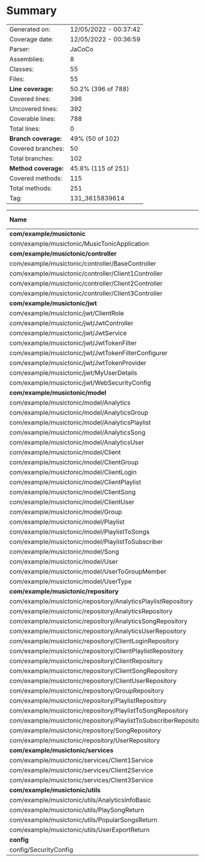 # Summary
|||
|:---|:---|
| Generated on: | 12/05/2022 - 00:37:42 |
| Coverage date: | 12/05/2022 - 00:36:59 |
| Parser: | JaCoCo |
| Assemblies: | 8 |
| Classes: | 55 |
| Files: | 55 |
| **Line coverage:** | 50.2% (396 of 788) |
| Covered lines: | 396 |
| Uncovered lines: | 392 |
| Coverable lines: | 788 |
| Total lines: | 0 |
| **Branch coverage:** | 49% (50 of 102) |
| Covered branches: | 50 |
| Total branches: | 102 |
| **Method coverage:** | 45.8% (115 of 251) |
| Covered methods: | 115 |
| Total methods: | 251 |
| Tag: | 131_3615839614 |

|**Name**|**Covered**|**Uncovered**|**Coverable**|**Total**|**Line coverage**|**Covered**|**Total**|**Branch coverage**|**Covered**|**Total**|**Method coverage**|
|:---|---:|---:|---:|---:|---:|---:|---:|---:|---:|---:|---:|
|**com/example/musictonic**|**1**|**2**|**3**|**0**|**33.3%**|**0**|**0**|****|**1**|**2**|**50%**|
|com/example/musictonic/MusicTonicApplication|1|2|3|0|33.3%|0|0||1|2|50%|
|**com/example/musictonic/controller**|**18**|**50**|**68**|**0**|**26.4%**|**0**|**2**|**0%**|**8**|**14**|**57.1%**|
|com/example/musictonic/controller/BaseController|1|1|2|0|50%|0|0||1|2|50%|
|com/example/musictonic/controller/Client1Controller|10|32|42|0|23.8%|0|0||3|6|50%|
|com/example/musictonic/controller/Client2Controller|3|8|11|0|27.2%|0|0||2|3|66.6%|
|com/example/musictonic/controller/Client3Controller|4|9|13|0|30.7%|0|2|0%|2|3|66.6%|
|**com/example/musictonic/jwt**|**41**|**60**|**101**|**0**|**40.5%**|**0**|**14**|**0%**|**13**|**26**|**50%**|
|com/example/musictonic/jwt/ClientRole|0|3|3|0|0%|0|0||0|2|0%|
|com/example/musictonic/jwt/JwtController|1|2|3|0|33.3%|0|0||1|3|33.3%|
|com/example/musictonic/jwt/JwtService|1|12|13|0|7.6%|0|4|0%|1|3|33.3%|
|com/example/musictonic/jwt/JwtTokenFilter|3|10|13|0|23%|0|4|0%|1|2|50%|
|com/example/musictonic/jwt/JwtTokenFilterConfigurer|6|0|6|0|100%|0|0||2|2|100%|
|com/example/musictonic/jwt/JwtTokenProvider|4|21|25|0|16%|0|4|0%|2|7|28.5%|
|com/example/musictonic/jwt/MyUserDetails|1|12|13|0|7.6%|0|2|0%|1|2|50%|
|com/example/musictonic/jwt/WebSecurityConfig|25|0|25|0|100%|0|0||5|5|100%|
|**com/example/musictonic/model**|**162**|**189**|**351**|**0**|**46.1%**|**0**|**0**|****|**66**|**164**|**40.2%**|
|com/example/musictonic/model/Analytics|22|10|32|0|68.7%|0|0||9|16|56.2%|
|com/example/musictonic/model/AnalyticsGroup|2|5|7|0|28.5%|0|0||1|2|50%|
|com/example/musictonic/model/AnalyticsPlaylist|6|5|11|0|54.5%|0|0||2|3|66.6%|
|com/example/musictonic/model/AnalyticsSong|6|14|20|0|30%|0|0||2|9|22.2%|
|com/example/musictonic/model/AnalyticsUser|7|14|21|0|33.3%|0|0||3|10|30%|
|com/example/musictonic/model/Client|6|3|9|0|66.6%|0|0||3|4|75%|
|com/example/musictonic/model/ClientGroup|2|15|17|0|11.7%|0|0||1|9|11.1%|
|com/example/musictonic/model/ClientLogin|0|12|12|0|0%|0|0||0|6|0%|
|com/example/musictonic/model/ClientPlaylist|13|8|21|0|61.9%|0|0||5|10|50%|
|com/example/musictonic/model/ClientSong|9|8|17|0|52.9%|0|0||4|9|44.4%|
|com/example/musictonic/model/ClientUser|13|8|21|0|61.9%|0|0||5|10|50%|
|com/example/musictonic/model/Group|2|19|21|0|9.5%|0|0||1|11|9%|
|com/example/musictonic/model/Playlist|17|9|26|0|65.3%|0|0||7|12|58.3%|
|com/example/musictonic/model/PlaylistToSongs|6|15|21|0|28.5%|0|0||2|10|20%|
|com/example/musictonic/model/PlaylistToSubscriber|2|5|7|0|28.5%|0|0||1|2|50%|
|com/example/musictonic/model/Song|25|11|36|0|69.4%|0|0||10|16|62.5%|
|com/example/musictonic/model/User|20|13|33|0|60.6%|0|0||8|15|53.3%|
|com/example/musictonic/model/UserToGroupMember|2|15|17|0|11.7%|0|0||1|9|11.1%|
|com/example/musictonic/model/UserType|2|0|2|0|100%|0|0||1|1|100%|
|**com/example/musictonic/repository**|**0**|**0**|**0**|**0**|****|**0**|**0**|****|**0**|**0**|****|
|com/example/musictonic/repository/AnalyticsPlaylistRepository|0|0|0|0||0|0||0|0||
|com/example/musictonic/repository/AnalyticsRepository|0|0|0|0||0|0||0|0||
|com/example/musictonic/repository/AnalyticsSongRepository|0|0|0|0||0|0||0|0||
|com/example/musictonic/repository/AnalyticsUserRepository|0|0|0|0||0|0||0|0||
|com/example/musictonic/repository/ClientLoginRepository|0|0|0|0||0|0||0|0||
|com/example/musictonic/repository/ClientPlaylistRepository|0|0|0|0||0|0||0|0||
|com/example/musictonic/repository/ClientRepository|0|0|0|0||0|0||0|0||
|com/example/musictonic/repository/ClientSongRepository|0|0|0|0||0|0||0|0||
|com/example/musictonic/repository/ClientUserRepository|0|0|0|0||0|0||0|0||
|com/example/musictonic/repository/GroupRepository|0|0|0|0||0|0||0|0||
|com/example/musictonic/repository/PlaylistRepository|0|0|0|0||0|0||0|0||
|com/example/musictonic/repository/PlaylistToSongRepository|0|0|0|0||0|0||0|0||
|com/example/musictonic/repository/PlaylistToSubscriberRepository|0|0|0|0||0|0||0|0||
|com/example/musictonic/repository/SongRepository|0|0|0|0||0|0||0|0||
|com/example/musictonic/repository/UserRepository|0|0|0|0||0|0||0|0||
|**com/example/musictonic/services**|**146**|**53**|**199**|**0**|**73.3%**|**50**|**86**|**58.1%**|**13**|**14**|**92.8%**|
|com/example/musictonic/services/Client1Service|105|45|150|0|70%|31|60|51.6%|9|9|100%|
|com/example/musictonic/services/Client2Service|12|8|20|0|60%|6|12|50%|2|3|66.6%|
|com/example/musictonic/services/Client3Service|29|0|29|0|100%|13|14|92.8%|2|2|100%|
|**com/example/musictonic/utils**|**28**|**29**|**57**|**0**|**49.1%**|**0**|**0**|****|**14**|**29**|**48.2%**|
|com/example/musictonic/utils/AnalyticsInfoBasic|8|8|16|0|50%|0|0||4|8|50%|
|com/example/musictonic/utils/PlaySongReturn|6|6|12|0|50%|0|0||3|6|50%|
|com/example/musictonic/utils/PopularSongsReturn|6|6|12|0|50%|0|0||3|6|50%|
|com/example/musictonic/utils/UserExportReturn|8|9|17|0|47%|0|0||4|9|44.4%|
|**config**|**0**|**9**|**9**|**0**|**0%**|**0**|**0**|****|**0**|**2**|**0%**|
|config/SecurityConfig|0|9|9|0|0%|0|0||0|2|0%|
